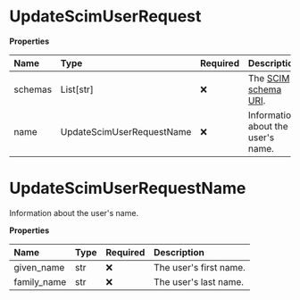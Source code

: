 # UpdateScimUserRequest

**Properties**

| Name    | Type                      | Required | Description                                                              |
| :------ | :------------------------ | :------- | :----------------------------------------------------------------------- |
| schemas | List[str]                 | ❌       | The [SCIM schema URI](https://www.iana.org/assignments/scim/scim.xhtml). |
| name    | UpdateScimUserRequestName | ❌       | Information about the user's name.                                       |

# UpdateScimUserRequestName

Information about the user's name.

**Properties**

| Name        | Type | Required | Description            |
| :---------- | :--- | :------- | :--------------------- |
| given_name  | str  | ❌       | The user's first name. |
| family_name | str  | ❌       | The user's last name.  |
